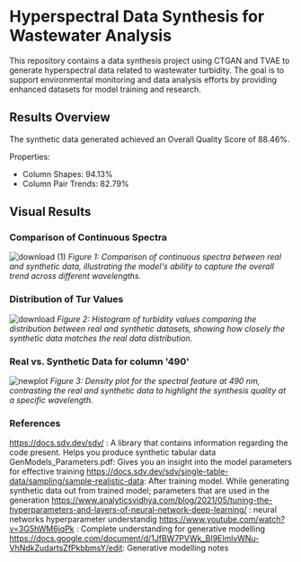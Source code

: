 # Hyperspectral Data Synthesis for Wastewater Analysis

This repository contains a data synthesis project using CTGAN and TVAE to generate hyperspectral data related to wastewater turbidity. The goal is to support environmental monitoring and data analysis efforts by providing enhanced datasets for model training and research.

## Results Overview

The synthetic data generated achieved an Overall Quality Score of 88.46%.

Properties:
- Column Shapes: 94.13%
- Column Pair Trends: 82.79%

## Visual Results

### Comparison of Continuous Spectra
![download (1)](https://github.com/AbhinitMahajan/Generating-Spectral-Data-/assets/82913786/301f577b-4df9-424a-8854-f06ea789fcbc)
*Figure 1: Comparison of continuous spectra between real and synthetic data, illustrating the model's ability to capture the overall trend across different wavelengths.*

### Distribution of Tur Values
![download](https://github.com/AbhinitMahajan/Generating-Spectral-Data-/assets/82913786/4ca5294a-a98d-4563-90c9-9f768cb4b724)
*Figure 2: Histogram of turbidity values comparing the distribution between real and synthetic datasets, showing how closely the synthetic data matches the real data distribution.*

### Real vs. Synthetic Data for column '490'
![newplot](https://github.com/AbhinitMahajan/Generating-Spectral-Data-/assets/82913786/af274968-330f-4330-a3eb-61f386eb07ac)
*Figure 3: Density plot for the spectral feature at 490 nm, contrasting the real and synthetic data to highlight the synthesis quality at a specific wavelength.*

### References 
https://docs.sdv.dev/sdv/ : A library that contains information regarding the code present. Helps you produce synthetic tabular data 
GenModels_Parameters.pdf: Gives you an insight into the model parameters for effective training 
https://docs.sdv.dev/sdv/single-table-data/sampling/sample-realistic-data: After training model. While generating synthetic data out from trained model; parameters that are used in the generation
https://www.analyticsvidhya.com/blog/2021/05/tuning-the-hyperparameters-and-layers-of-neural-network-deep-learning/ : neural networks hyperparameter understandig 
https://www.youtube.com/watch?v=3G5hWM6jqPk : Complete understanding for generative modelling 
https://docs.google.com/document/d/1JfBW7PVWk_BI9ElmlvWNu-VhNdkZudartsZfPkbbmsY/edit: Generative modelling notes 
